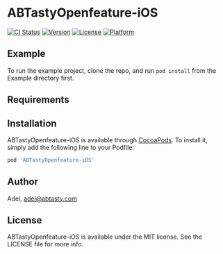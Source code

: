 # ABTastyOpenfeature-iOS

[![CI Status](https://img.shields.io/travis/Adel/ABTastyOpenfeature-iOS.svg?style=flat)](https://travis-ci.org/Adel/ABTastyOpenfeature-iOS)
[![Version](https://img.shields.io/cocoapods/v/ABTastyOpenfeature-iOS.svg?style=flat)](https://cocoapods.org/pods/ABTastyOpenfeature-iOS)
[![License](https://img.shields.io/cocoapods/l/ABTastyOpenfeature-iOS.svg?style=flat)](https://cocoapods.org/pods/ABTastyOpenfeature-iOS)
[![Platform](https://img.shields.io/cocoapods/p/ABTastyOpenfeature-iOS.svg?style=flat)](https://cocoapods.org/pods/ABTastyOpenfeature-iOS)

## Example

To run the example project, clone the repo, and run `pod install` from the Example directory first.

## Requirements

## Installation

ABTastyOpenfeature-iOS is available through [CocoaPods](https://cocoapods.org). To install
it, simply add the following line to your Podfile:

```ruby
pod 'ABTastyOpenfeature-iOS'
```

## Author

Adel, adel@abtasty.com

## License

ABTastyOpenfeature-iOS is available under the MIT license. See the LICENSE file for more info.
